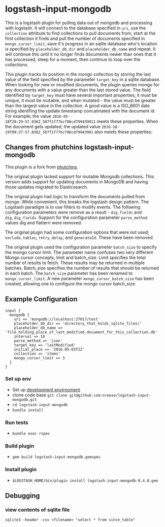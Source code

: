 # logstash-input-mongodb

This is a logstash plugin for pulling data out of mongodb and processing with logstash. It will connect to the database specified in `uri`, use the `collection` attribute to find collections to pull documents from, start at the first collection it finds and pull the number of documents specified in `mongo_cursor_limit`, save it's progress in an sqlite database who's location is specified by `placeholder_db_dir` and `placeholder_db_name` and repeat. It will continue this until it no longer finds documents newer than ones that it has processed, sleep for a moment, then continue to loop over the collections.

This plugin tracks its position in the mongo collection by storing the last value of the field specified by the parameter `target_key` in a sqlite database. When looking for new or modified documents, the plugin queries mongo for any documents with a value greater than the last stored value. The field identified by `target_key` must have several important properties; it must be unique, it must be mutable,  and when mutated - the value must be greater than the largest value in the collection. A good value is a ISO_8601 date string identifing the update timestamp concatinated with the document id. For example, the value `2016-05-18T20:29:57.036Z_507f1f77bcf86cd799439011` meets these properties. When the document gets updated, the updated value `2016-10-19T09:37:57.036Z_507f1f77bcf86cd79943901` also meets these properties.

## Changes from phutchins logstash-input-mongodb
This plugin is a fork from [phutchins](https://github.com/phutchins/logstash-input-mongodb).

The original plugin lacked support for mutable Mongodb collections.
This version adds support for updating documents in MongoDB and having those updates migrated to Elasticsearch.

The original plugin had logic to transform the documents pulled from mongo. 
While convenient, this breaks the logstash design pattern. The Logstash paradigm is to use filters to modify events.
The following configuration parameters were remove as a result - `dig_fields` and `dig_dig_fields`. Support for the configuration parameter `parse_method` values dig and flattern were removed.

The original plugin had some configuration options that were not used; `exclude_tables`, `retry_delay`, and `generateId`. These have been removed.

The original plugin used the configuration parameter `batch_size` to specify the mongo cursor limit. The parameter name confuses two very different Mongo cursor concepts, limit and batch_size. Limit specifies the total number of results to fetch. These results may be returned in multiple batches. Batch_size specifies the number of results that should be returned in each batch. The `batch_size` parameter has been renamed to `mongo_cursor_limit`. A new parameter `mongo_cursor_batch_size` has been created, allowing one to configure the mongo cursor batch_size.

## Example Configuration
```
input {
  mongodb {
    uri => 'mongodb://localhost:27017/test'
    placeholder_db_dir => 'directory_that_holds_sqlite_files/'
    placeholder_db_name => 'file_holding_place_of_last_modified_document_for_this_collection.db'
    interval => 10
    parse_method => 'json'
    target_key => 'lastModified'
    initial_place => '2016-05-03T22'
    collection => 'items'
    mongo_cursor_limit => 3
  }
}
```

### Set up env
* Set up [development envirnoment](https://github.com/EagerELK/logstash-development-environment)
* clone code base `git clone git@github.com:nreese/logstash-input-mongodb.git`
* `cd logstash-input-mongodb`
* `bundle install`
 
### Run tests
* `bundle exec rspec`

### Build plugin
* `gem build logstash-input-mongodb.gemspec`

### Install plugin
* `$LOGSTASH_HOME/bin/plugin install logstash-input-mongodb-0.4.0.gem`

## Debugging

### view contents of sqlite file
`sqlite3 -header -csv <filename> "select * from since_table"`
